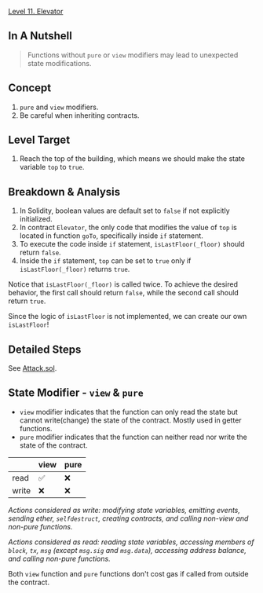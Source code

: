 [Level 11. Elevator](https://ethernaut.openzeppelin.com/level/0x6DcE47e94Fa22F8E2d8A7FDf538602B1F86aBFd2)

## In A Nutshell

> Functions without `pure` or `view` modifiers may lead to unexpected state modifications.

## Concept

1. `pure` and `view` modifiers.
2. Be careful when inheriting contracts.

## Level Target

1. Reach the top of the building, which means we should make the state variable `top` to `true`.

## Breakdown & Analysis

1. In Solidity, boolean values are default set to `false` if not explicitly initialized.
2. In contract `Elevator`, the only code that modifies the value of `top` is located in function `goTo`, specifically inside `if` statement.
3. To execute the code inside `if` statement, `isLastFloor(_floor)` should return `false`.
4. Inside the `if` statement, `top` can be set to `true` only if `isLastFloor(_floor)`  returns `true`.

Notice that `isLastFloor(_floor)` is called twice. To achieve the desired behavior, the first call should return `false`, while the second call should return `true`.

Since the logic of `isLastFloor` is not implemented, we can create our own `isLastFloor`!

## Detailed Steps

See [Attack.sol](https://github.com/timou0911/Ethernaut_Writeup/blob/main/11.%20Elevator%20%E2%98%85%E2%98%85%E2%98%86%E2%98%86%E2%98%86/Attack.sol).

## State Modifier - `view` & `pure`

* `view` modifier indicates that the function can only read the state but cannot write(change) the state of the contract. Mostly used in getter functions.
* `pure` modifier indicates that the function can neither read nor write the state of the contract.

|      | view | pure |
| ---- | ---- | ---- |
| read |  ✅ |  ❌ |
| write |  ❌ |  ❌ |

_Actions considered as write: modifying state variables, emitting events, sending ether, `selfdestruct`, creating contracts, and calling non-view and non-pure functions._

_Actions considered as read: reading state variables, accessing members of `block`, `tx`, `msg` (except `msg.sig` and `msg.data`), accessing address balance, and calling non-pure functions._

Both `view` function and `pure` functions don't cost gas if called from outside the contract.
